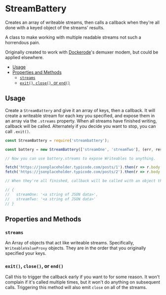 # StreamBattery
Creates an array of writeable streams, then calls a callback when they're all done with a keyed object of the streams' results.

A class to make working with multiple readable streams not such a horrendous pain.

Originally created to work with [Dockerode](https://www.npmjs.com/package/dockerode)'s demuxer modem, but could be applied elsewhere.

<!-- MDTOC maxdepth:6 firsth1:0 numbering:0 flatten:0 bullets:1 updateOnSave:1 -->

- [Usage](#usage)   
- [Properties and Methods](#properties-and-methods)   
   - [`streams`](#streams)   
   - [`exit()`, `close()`, or `end()`](#exit-close-or-end)   

<!-- /MDTOC -->

## Usage

Create a `StreamBattery` and give it an array of keys, then a callback. It will create a writeable stream for each key you specified, and expose them in an array via the `.streams` property. When all streams have finished writing, callback will be called. Alternately if you decide you want to stop, you can call `.exit()`.

```javascript
const StreamBattery = require('streambattery');

const battery = new StreamBattery(['streamOne', 'streamTwo'], (err, results) => { ... });

// Now you can use battery.streams to expose Writeables to anything.

fetch('https://jsonplaceholder.typicode.com/posts/1').then(r => r.body.pipe(battery.streams[0]));
fetch('https://jsonplaceholder.typicode.com/posts/2').then(r => r.body.pipe(battery.streams[1]));

// When they're all finished, callback will be called with an object that has keys of the original names you passed in.

// {
//   streamOne: '<a string of JSON data>',
//   streamTwo: '<a string of JSON data>'
// }
```

## Properties and Methods

### `streams`
An Array of objects that act like writeable streams. Specifically, `WriteableValueProxy` objects. They are in the order that you originally specified your keys.

### `exit()`, `close()`, or `end()`
Call this to trigger the callback early if you want to for some reason. It won't complain if it's called multiple times, but it won't do anything on subsequent calls.
Triggering this method will also emit `close` on all of the streams.
